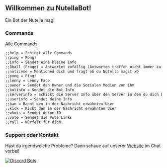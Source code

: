 ## Willkommen zu NutellaBot!

Ein Bot der Nutella mag!

### Commands

Alle Commands

```markdown
;;help = Schickt alle Commands
;;ping = Pong!
;;info = Sendet eine kleine Info
;;8ball (Frage) = Antwortet zufällig (Antworten treffen nicht immer zu!)
;;noticeme = Mentioned dich und fragt ob du Nutella magst xD
;;pong = Ping!
;;lenny = Lenny Face
;;owner = Sendet den Owner und die Sozialen Medien von ihm
;;botinfo = Sendet die Bot Info
;;serverinfo = Schickt die Server Info über den Server in dem du dich befindest
;;userinfo = Sendet deine Info
;;ban = Bannt den in der Nachricht erwähnten User
;;kick = Kickt den in der Nachricht erwähnten User
;;whois = Sendet deine ID
;;vote = Sendet die Vote Links
;;roll = Würfelt für dich!
```
### Support oder Kontakt

Hast du irgendwelche Probleme? Dann schaue auf unserer [Website](https://unlegithax.wixsite.com/nutellabot) im Chat vorbei!

[![Discord Bots](https://discordbots.org/api/widget/434781046152626207.svg)](https://discordbots.org/bot/434781046152626207)
